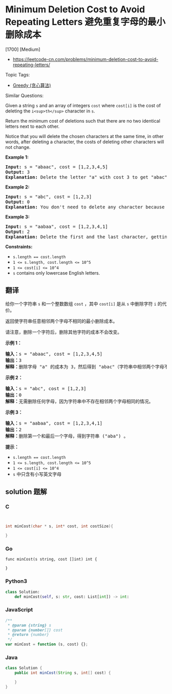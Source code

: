 # Minimum Deletion Cost to Avoid Repeating Letters 避免重复字母的最小删除成本

[1700] [Medium]

- https://leetcode-cn.com/problems/minimum-deletion-cost-to-avoid-repeating-letters/

Topic Tags:

- [Greedy (贪心算法)](https://leetcode-cn.com/tag/greedy/)

Similar Questions:

Given a string `s` and an array of integers `cost` where `cost[i]` is the cost of deleting the `i<sup>th</sup>` character in `s`.

Return the minimum cost of deletions such that there are no two identical letters next to each other.

Notice that you will delete the chosen characters at the same time, in other words, after deleting a character, the costs of deleting other characters will not change.

**Example 1:**

<pre><strong>Input:</strong> s = "abaac", cost = [1,2,3,4,5]
<strong>Output:</strong> 3
<strong>Explanation:</strong> Delete the letter "a" with cost 3 to get "abac" (String without two identical letters next to each other).
</pre>

**Example 2:**

<pre><strong>Input:</strong> s = "abc", cost = [1,2,3]
<strong>Output:</strong> 0
<strong>Explanation:</strong> You don't need to delete any character because there are no identical letters next to each other.
</pre>

**Example 3:**

<pre><strong>Input:</strong> s = "aabaa", cost = [1,2,3,4,1]
<strong>Output:</strong> 2
<strong>Explanation:</strong> Delete the first and the last character, getting the string ("aba").
</pre>

**Constraints:**

- `s.length == cost.length`
- `1 <= s.length, cost.length <= 10^5`
- `1 <= cost[i] <= 10^4`
- `s` contains only lowercase English letters.

## 翻译

给你一个字符串 `s` 和一个整数数组 `cost` ，其中 `cost[i]` 是从 `s` 中删除字符 `i` 的代价。

返回使字符串任意相邻两个字母不相同的最小删除成本。

请注意，删除一个字符后，删除其他字符的成本不会改变。

**示例 1：**

<pre><strong>输入：</strong>s = "abaac", cost = [1,2,3,4,5]
<strong>输出：</strong>3
<strong>解释：</strong>删除字母 "a" 的成本为 3，然后得到 "abac"（字符串中相邻两个字母不相同）。
</pre>

**示例 2：**

<pre><strong>输入：</strong>s = "abc", cost = [1,2,3]
<strong>输出：</strong>0
<strong>解释：</strong>无需删除任何字母，因为字符串中不存在相邻两个字母相同的情况。
</pre>

**示例 3：**

<pre><strong>输入：</strong>s = "aabaa", cost = [1,2,3,4,1]
<strong>输出：</strong>2
<strong>解释：</strong>删除第一个和最后一个字母，得到字符串 ("aba") 。
</pre>

**提示：**

- `s.length == cost.length`
- `1 <= s.length, cost.length <= 10^5`
- `1 <= cost[i] <= 10^4`
- `s` 中只含有小写英文字母

## solution 题解

### C

```c


int minCost(char * s, int* cost, int costSize){

}
```

### Go

```golang
func minCost(s string, cost []int) int {

}
```

### Python3

```python
class Solution:
    def minCost(self, s: str, cost: List[int]) -> int:
```

### JavaScript

```javascript
/**
 * @param {string} s
 * @param {number[]} cost
 * @return {number}
 */
var minCost = function (s, cost) {};
```

### Java

```java
class Solution {
    public int minCost(String s, int[] cost) {

    }
}
```
